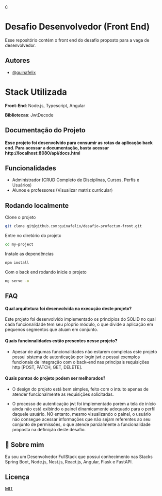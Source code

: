 ú
# Desafio Desenvolvedor (Front End)

Esse repositório contém o front end do desafio proposto para a vaga de desenvolvedor.




## Autores

- [@guinafelix](https://www.github.com/guinafelix)


# Stack Utilizada

**Front-End**: Node.js, Typescript, Angular

**Bibliotecas**: JwtDecode



## Documentação do Projeto

#### Esse projeto foi desenvolvido para consumir as rotas da aplicação back end. Para acessar a documentação, basta acessar http://localhost:8080/api/docs.html

## Funcionalidades

- Administrador (CRUD Completo de Disciplinas, Cursos, Perfis e Usuários)
- Alunos e professores (Visualizar matriz curricular)


## Rodando localmente

Clone o projeto

```bash
git clone git@github.com:guinafelix/desafio-profectum-front.git
```

Entre no diretório do projeto

```bash
cd my-project
```

Instale as dependências

```bash
npm install
```

Com o back end rodando inicie o projeto

```bash
ng serve -o
```


## FAQ

#### Qual arquitetura foi desenvolvida na execução deste projeto?

Este projeto foi desenvolvido implementado os princípios do SOLID no qual cada funcionalidade tem seu pŕoprio módulo, o que divide a aplicação em pequenos segmentos que atuam em conjunto.

#### Quais funcionalidades estão presentes nesse projeto?
- Apesar de algumas funcionalidades não estarem completas este projeto possui sistema de autenticação por login jwt e possui exemplos funcionais de integração com o back-end nas principais requisições http [POST, PATCH, GET, DELETE].

#### Quais pontos do projeto podem ser melhorados?

- O design do projeto está bem simples, feito com o intuito apenas de atender funcionalmente as requisições solicitadas.

- O processo de autenticação jwt foi implementado porém a tela de início ainda não está exibindo o painel dinamicamente adequado para o perfil daquele usuário. NO entanto, mesmo visualizando o painel, o usuário não consegue acessar informações que não sejam referentes ao seu conjunto de permissões, o que atende parcialmente a funcionalidade proposta na definição deste desafio.


## 🚀 Sobre mim
Eu sou um Desenvolvedor FullStack que possui conhecimento nas Stacks Spring Boot, Node.js, Nest.js, React.js, Angular, Flask e FastAPI.
## Licença

[MIT](https://choosealicense.com/licenses/mit/)

